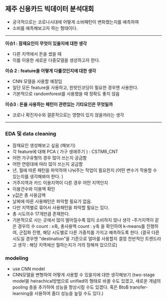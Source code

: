 ## 제주 신용카드 빅데이터 분석대회
- 궁극적으로는 코로나시대에 어떻게 소비패턴이 변화했는지를 예측하여
- 소비를 예측해보고자 하는 형태이다. 
 
----------------------------------------------------------------------------------
**이슈1 : 잠재요인이 무엇이 있을지에 대한 생각**
- 다른 지역에서 돈을 썼을 때 
- 이를 이용한 새로운 다중모델을 생성하고자 한다. 

**이슈 2 : feature을 어떻게 다룰것인지에 대한 생각**
- CNN 모델을 사용할 예정임
- 일단 모든 feature을 사용하고, 원핫인코딩이 필요한 경우엔 사용한다. 
- 기본적으로 randomforest를 사용했을 때 정확도 좋지 않음

**이슈3 : 돈을 사용하는 패턴이 관련있는 기타요인은 무엇일까**
- 코로나 확진자수와 결론적으로는 영향이 있지 않을까라는 생각 

----------------------------------------------------------------------------------
### EDA 및 data cleaning 
- 잠재요인 생성해보고 싶음 (해보기)
- 각 feature에 대해 PCA ( 가구 생애주기 ) : CSTMR_CNT
- 어떤 가구유형의 경우 많이 쓰는지 궁금함 
- 어떤 연령대에 따라 많이 쓰는지 궁금함
- 년, 월에 따른 패턴을 파악하여 나눠주는 작업이 필요한지
(어떤 변수가 작용할 수 있는지를 생각해봐야 한다. )
- 거주지역과 카드 이용지역이 다른 경우 어떤 지역인지 
- 이용건수와 이용액 확인 
- y값은 총 사용금액 
- 날짜에 따른 사용패턴은 파악할 필요가 없음. 
- 다만 지역별로 묶어서 사용패턴을 파악할 필요는 있다. 
- 총 시도의수 17개만큼 존재한다. 
- 기본적으로 사는 곳에서 많이 떨어질수록 많이 소비하지 않나 생각
-주거지역이 같은 경우의 수 count : x축, 
 총사용엑 count : y축 을 확인하여 k-means를 진행하여, 군집화 진행, 
해당 시도별로 다른 가중치를 가지고 예측하도록 한다. 
(결국 다른 시도일 경우엔 "destination"을 기준으로 얼마를 사용할지 결정
전반적인 트렌드라고 생각 : 해당 지역에선 뭘하는지가 거의 정해져 있으므로)

### modeling
- use CNN model
- CNN모델을 변형하여 어떻게 사용할 수 있을지에 대한 생각해보기
(two-stage model을 heirachical방법으로  unified의 형태로 바꿀 수도 있겠고, 
새로운 개념의 pooling 층을 추가하여 성능을 향상시킬 수도 있겠다. 
혹은 BtoB transfer-learning을 사용하여 좀더 성능을 높일 수도 있다.)